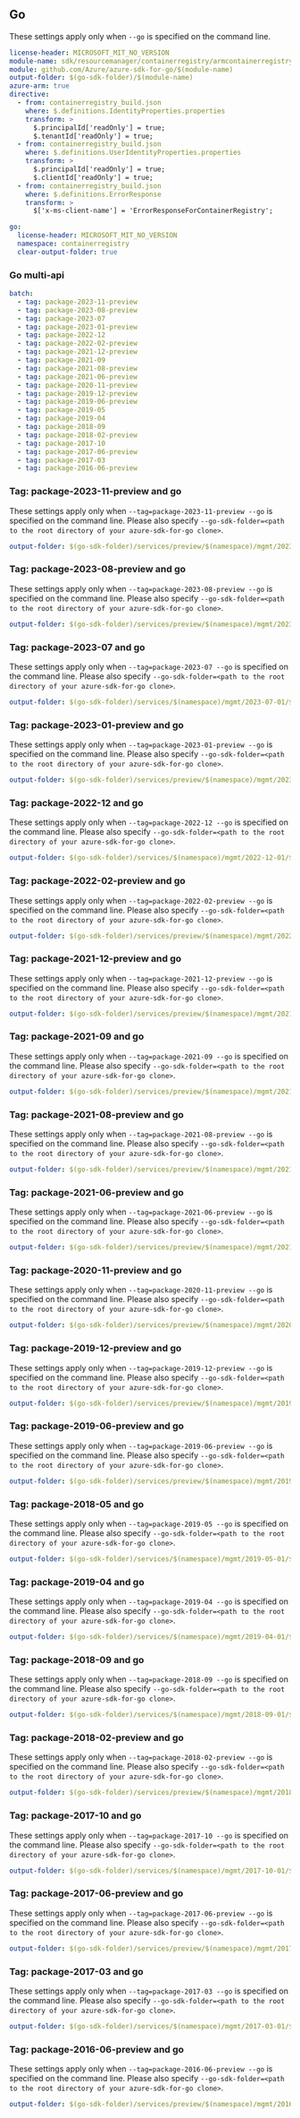 ## Go

These settings apply only when `--go` is specified on the command line.

``` yaml $(go) && $(track2)
license-header: MICROSOFT_MIT_NO_VERSION
module-name: sdk/resourcemanager/containerregistry/armcontainerregistry
module: github.com/Azure/azure-sdk-for-go/$(module-name)
output-folder: $(go-sdk-folder)/$(module-name)
azure-arm: true
directive:
  - from: containerregistry_build.json
    where: $.definitions.IdentityProperties.properties
    transform: >
      $.principalId['readOnly'] = true;
      $.tenantId['readOnly'] = true;
  - from: containerregistry_build.json
    where: $.definitions.UserIdentityProperties.properties
    transform: >
      $.principalId['readOnly'] = true;
      $.clientId['readOnly'] = true;
  - from: containerregistry_build.json
    where: $.definitions.ErrorResponse
    transform: >
      $['x-ms-client-name'] = 'ErrorResponseForContainerRegistry';
```

``` yaml $(go) && !$(track2)
go:
  license-header: MICROSOFT_MIT_NO_VERSION
  namespace: containerregistry
  clear-output-folder: true
```

### Go multi-api

``` yaml $(go) && $(multiapi)
batch:
  - tag: package-2023-11-preview
  - tag: package-2023-08-preview
  - tag: package-2023-07
  - tag: package-2023-01-preview
  - tag: package-2022-12
  - tag: package-2022-02-preview
  - tag: package-2021-12-preview
  - tag: package-2021-09
  - tag: package-2021-08-preview
  - tag: package-2021-06-preview
  - tag: package-2020-11-preview
  - tag: package-2019-12-preview
  - tag: package-2019-06-preview
  - tag: package-2019-05
  - tag: package-2019-04
  - tag: package-2018-09
  - tag: package-2018-02-preview
  - tag: package-2017-10
  - tag: package-2017-06-preview
  - tag: package-2017-03
  - tag: package-2016-06-preview
```

### Tag: package-2023-11-preview and go

These settings apply only when `--tag=package-2023-11-preview --go` is specified on the command line.
Please also specify `--go-sdk-folder=<path to the root directory of your azure-sdk-for-go clone>`.

``` yaml $(tag) == 'package-2023-11-preview' && $(go)
output-folder: $(go-sdk-folder)/services/preview/$(namespace)/mgmt/2023-11-01-preview/$(namespace)
```

### Tag: package-2023-08-preview and go

These settings apply only when `--tag=package-2023-08-preview --go` is specified on the command line.
Please also specify `--go-sdk-folder=<path to the root directory of your azure-sdk-for-go clone>`.

``` yaml $(tag) == 'package-2023-08-preview' && $(go)
output-folder: $(go-sdk-folder)/services/preview/$(namespace)/mgmt/2023-08-01-preview/$(namespace)
```

### Tag: package-2023-07 and go

These settings apply only when `--tag=package-2023-07 --go` is specified on the command line.
Please also specify `--go-sdk-folder=<path to the root directory of your azure-sdk-for-go clone>`.

``` yaml $(tag) == 'package-2023-07' && $(go)
output-folder: $(go-sdk-folder)/services/$(namespace)/mgmt/2023-07-01/$(namespace)
```

### Tag: package-2023-01-preview and go

These settings apply only when `--tag=package-2023-01-preview --go` is specified on the command line.
Please also specify `--go-sdk-folder=<path to the root directory of your azure-sdk-for-go clone>`.

``` yaml $(tag) == 'package-2023-01-preview' && $(go)
output-folder: $(go-sdk-folder)/services/preview/$(namespace)/mgmt/2023-01-01-preview/$(namespace)
```

### Tag: package-2022-12 and go

These settings apply only when `--tag=package-2022-12 --go` is specified on the command line.
Please also specify `--go-sdk-folder=<path to the root directory of your azure-sdk-for-go clone>`.

``` yaml $(tag) == 'package-2022-12' && $(go)
output-folder: $(go-sdk-folder)/services/$(namespace)/mgmt/2022-12-01/$(namespace)
```

### Tag: package-2022-02-preview and go

These settings apply only when `--tag=package-2022-02-preview --go` is specified on the command line.
Please also specify `--go-sdk-folder=<path to the root directory of your azure-sdk-for-go clone>`.

``` yaml $(tag) == 'package-2022-02-preview' && $(go)
output-folder: $(go-sdk-folder)/services/preview/$(namespace)/mgmt/2022-02-01-preview/$(namespace)
```

### Tag: package-2021-12-preview and go

These settings apply only when `--tag=package-2021-12-preview --go` is specified on the command line.
Please also specify `--go-sdk-folder=<path to the root directory of your azure-sdk-for-go clone>`.

``` yaml $(tag) == 'package-2021-12-preview' && $(go)
output-folder: $(go-sdk-folder)/services/preview/$(namespace)/mgmt/2021-12-01-preview/$(namespace)
```


### Tag: package-2021-09 and go

These settings apply only when `--tag=package-2021-09 --go` is specified on the command line.
Please also specify `--go-sdk-folder=<path to the root directory of your azure-sdk-for-go clone>`.

``` yaml $(tag) == 'package-2021-09' && $(go)
output-folder: $(go-sdk-folder)/services/preview/$(namespace)/mgmt/2021-09-01/$(namespace)
```

### Tag: package-2021-08-preview and go

These settings apply only when `--tag=package-2021-08-preview --go` is specified on the command line.
Please also specify `--go-sdk-folder=<path to the root directory of your azure-sdk-for-go clone>`.

``` yaml $(tag) == 'package-2021-08-preview' && $(go)
output-folder: $(go-sdk-folder)/services/preview/$(namespace)/mgmt/2021-08-01-preview/$(namespace)
```

### Tag: package-2021-06-preview and go

These settings apply only when `--tag=package-2021-06-preview --go` is specified on the command line.
Please also specify `--go-sdk-folder=<path to the root directory of your azure-sdk-for-go clone>`.

``` yaml $(tag) == 'package-2021-06-preview' && $(go)
output-folder: $(go-sdk-folder)/services/preview/$(namespace)/mgmt/2021-06-01-preview/$(namespace)
```

### Tag: package-2020-11-preview and go

These settings apply only when `--tag=package-2020-11-preview --go` is specified on the command line.
Please also specify `--go-sdk-folder=<path to the root directory of your azure-sdk-for-go clone>`.

``` yaml $(tag) == 'package-2020-11-preview' && $(go)
output-folder: $(go-sdk-folder)/services/preview/$(namespace)/mgmt/2020-11-01-preview/$(namespace)
```

### Tag: package-2019-12-preview and go

These settings apply only when `--tag=package-2019-12-preview --go` is specified on the command line.
Please also specify `--go-sdk-folder=<path to the root directory of your azure-sdk-for-go clone>`.

``` yaml $(tag) == 'package-2019-12-preview' && $(go)
output-folder: $(go-sdk-folder)/services/preview/$(namespace)/mgmt/2019-12-01-preview/$(namespace)
```

### Tag: package-2019-06-preview and go

These settings apply only when `--tag=package-2019-06-preview --go` is specified on the command line.
Please also specify `--go-sdk-folder=<path to the root directory of your azure-sdk-for-go clone>`.

``` yaml $(tag) == 'package-2019-06-preview' && $(go)
output-folder: $(go-sdk-folder)/services/preview/$(namespace)/mgmt/2019-06-01-preview/$(namespace)
```

### Tag: package-2018-05 and go

These settings apply only when `--tag=package-2019-05 --go` is specified on the command line.
Please also specify `--go-sdk-folder=<path to the root directory of your azure-sdk-for-go clone>`.

``` yaml $(tag) == 'package-2019-05' && $(go)
output-folder: $(go-sdk-folder)/services/$(namespace)/mgmt/2019-05-01/$(namespace)
```

### Tag: package-2019-04 and go

These settings apply only when `--tag=package-2019-04 --go` is specified on the command line.
Please also specify `--go-sdk-folder=<path to the root directory of your azure-sdk-for-go clone>`.

``` yaml $(tag) == 'package-2019-04' && $(go)
output-folder: $(go-sdk-folder)/services/$(namespace)/mgmt/2019-04-01/$(namespace)
```

### Tag: package-2018-09 and go

These settings apply only when `--tag=package-2018-09 --go` is specified on the command line.
Please also specify `--go-sdk-folder=<path to the root directory of your azure-sdk-for-go clone>`.

``` yaml $(tag) == 'package-2018-09' && $(go)
output-folder: $(go-sdk-folder)/services/$(namespace)/mgmt/2018-09-01/$(namespace)
```

### Tag: package-2018-02-preview and go

These settings apply only when `--tag=package-2018-02-preview --go` is specified on the command line.
Please also specify `--go-sdk-folder=<path to the root directory of your azure-sdk-for-go clone>`.

``` yaml $(tag) == 'package-2018-02-preview' && $(go)
output-folder: $(go-sdk-folder)/services/preview/$(namespace)/mgmt/2018-02-01/$(namespace)
```

### Tag: package-2017-10 and go

These settings apply only when `--tag=package-2017-10 --go` is specified on the command line.
Please also specify `--go-sdk-folder=<path to the root directory of your azure-sdk-for-go clone>`.

``` yaml $(tag) == 'package-2017-10' && $(go)
output-folder: $(go-sdk-folder)/services/$(namespace)/mgmt/2017-10-01/$(namespace)
```

### Tag: package-2017-06-preview and go

These settings apply only when `--tag=package-2017-06-preview --go` is specified on the command line.
Please also specify `--go-sdk-folder=<path to the root directory of your azure-sdk-for-go clone>`.

``` yaml $(tag) == 'package-2017-06-preview' && $(go)
output-folder: $(go-sdk-folder)/services/preview/$(namespace)/mgmt/2017-06-01-preview/$(namespace)
```

### Tag: package-2017-03 and go

These settings apply only when `--tag=package-2017-03 --go` is specified on the command line.
Please also specify `--go-sdk-folder=<path to the root directory of your azure-sdk-for-go clone>`.

``` yaml $(tag) == 'package-2017-03' && $(go)
output-folder: $(go-sdk-folder)/services/$(namespace)/mgmt/2017-03-01/$(namespace)
```

### Tag: package-2016-06-preview and go

These settings apply only when `--tag=package-2016-06-preview --go` is specified on the command line.
Please also specify `--go-sdk-folder=<path to the root directory of your azure-sdk-for-go clone>`.

``` yaml $(tag) == 'package-2016-06-preview' && $(go)
output-folder: $(go-sdk-folder)/services/preview/$(namespace)/mgmt/2016-06-27-preview/$(namespace)
```
